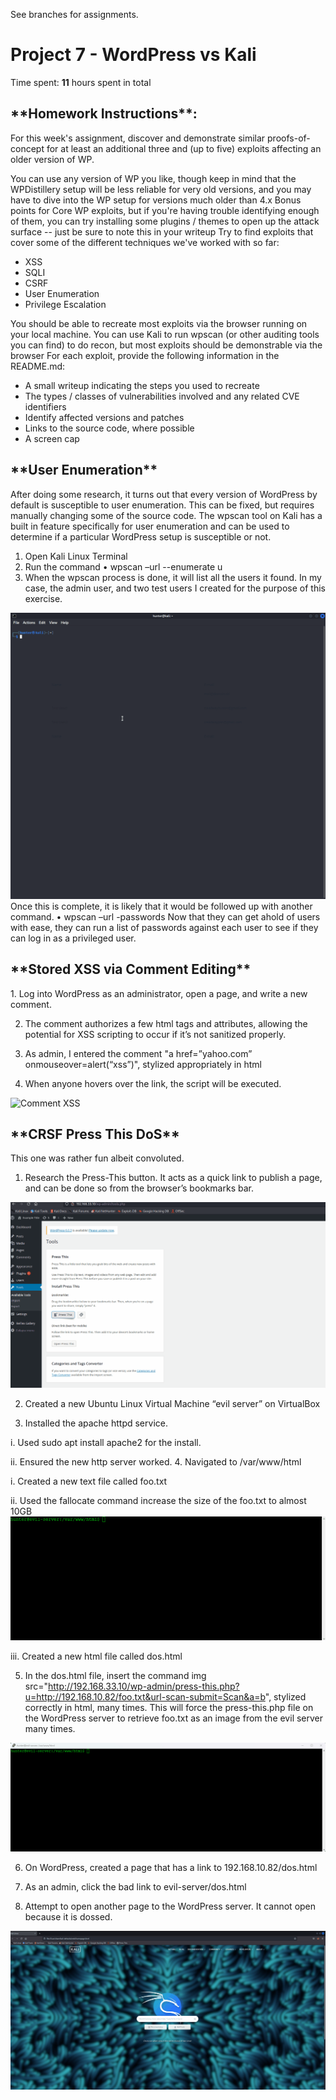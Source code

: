 See branches for assignments.

# Project 7 - WordPress vs Kali

Time spent: **11** hours spent in total

<h2>**Homework Instructions**:</h2> 
For this week's assignment, discover and demonstrate similar proofs-of-concept for at least an additional three and (up to five) exploits affecting an older version of WP.

You can use any version of WP you like, though keep in mind that the WPDistillery setup will be less reliable for very old versions, and you may have to dive into the WP setup for versions much older than 4.x
Bonus points for Core WP exploits, but if you're having trouble identifying enough of them, you can try installing some plugins / themes to open up the attack surface -- just be sure to note this in your writeup
Try to find exploits that cover some of the different techniques we've worked with so far:
- XSS
- SQLI
- CSRF
- User Enumeration
- Privilege Escalation

You should be able to recreate most exploits via the browser running on your local machine. You can use Kali to run wpscan (or other auditing tools you can find) to do recon, but most exploits should be demonstrable via the browser
For each exploit, provide the following information in the README.md:
- A small writeup indicating the steps you used to recreate
- The types / classes of vulnerabilities involved and any related CVE identifiers
- Identify affected versions and patches
- Links to the source code, where possible
- A screen cap


<h2>**User Enumeration**</h2>
After doing some research, it turns out that every version of WordPress by default is susceptible to user enumeration. This can be fixed, but requires manually changing some of the source code. The wpscan tool on Kali has a built in feature specifically for user enumeration and can be used to determine if a particular WordPress setup is susceptible or not.

1)	Open Kali Linux Terminal
2)	Run the command 
•	wpscan –url <URL or IP address of server> --enumerate u
3)	When the wpscan process is done, it will list all the users it found. In my case, the admin user, and two test users I created for the purpose of this exercise.

<img src="User Enumeration.gif" alt="User Enumeration">
Once this is complete, it is likely that it would be followed up with another command.
•	wpscan –url <URL or IP address of server> -passwords <path to passwords.txt>
Now that they can get ahold of users with ease, they can run a list of passwords against each user to see if they can log in as a privileged user.

<h2>**Stored XSS via Comment Editing**</h2>
1.	Log into WordPress as an administrator, open a page, and write a new comment.
  
2.	The comment authorizes a few html tags and attributes, allowing the potential for XSS scripting to occur if it’s not sanitized properly.
  
3.	As admin, I entered the comment "a href=”yahoo.com” onmouseover=alert(“xss”)", stylized appropriately in html
  
4.	When anyone hovers over the link, the script will be executed. 

<img src="Commment XSS.gif" alt="Comment XSS">
  
<h2>**CRSF Press This DoS**</h2>
This one was rather fun albeit convoluted.
  
1.	Research the Press-This button. It acts as a quick link to publish a page, and can be done so from the browser’s bookmarks bar.
  <img src="Press This.gif" alt="Press-This gif 1">
  
2.	Created a new Ubuntu Linux Virtual Machine “evil server” on VirtualBox 
  
3.	Installed the apache httpd service.
  
  i.	Used sudo apt install apache2 for the install.
  
  ii.	Ensured the new http server worked.
4.	Navigated to /var/www/html
  
  i.	Created a new text file called foo.txt
  
  ii.	Used the fallocate command increase the size of the foo.txt to almost 10GB
  <img src="Fallocate.gif" alt="Press-This gif 2">
  
  iii.	Created a new html file called dos.html
  
5.	In the dos.html file, insert the command img src="http://192.168.33.10/wp-admin/press-this.php?u=http://192.168.10.82/foo.txt&url-scan-submit=Scan&a=b", stylized correctly in html, many times. This will force the press-this.php file on the WordPress server to retrieve foo.txt as an image from the evil server many times.
  <img src="dos.gif" alt="Press-This gif 3">
  
6.	On WordPress, created a page that has a link to 192.168.10.82/dos.html
  
7.	As an admin, click the bad link to evil-server/dos.html
  
8.	Attempt to open another page to the WordPress server. It cannot open because it is dossed.
<img src="dos attack.gif" alt="Press-This gif 4">
